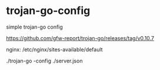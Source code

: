 # trojan-go-config
simple trojan-go config

https://github.com/gfw-report/trojan-go/releases/tag/v0.10.7

nginx: /etc/nginx/sites-available/default

./trojan-go -config ./server.json
